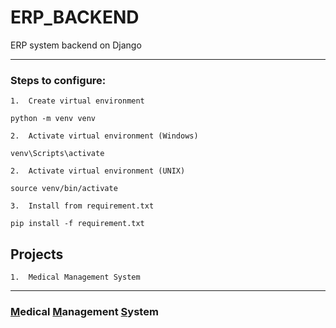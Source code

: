 # ERP_BACKEND
ERP system backend on Django
___
### Steps to configure:
    1.  Create virtual environment
```commandline
python -m venv venv
```
    2.  Activate virtual environment (Windows)
```commandline
venv\Scripts\activate
```
    2.  Activate virtual environment (UNIX)
```commandline
source venv/bin/activate
```
    3.  Install from requirement.txt
```commandline
pip install -f requirement.txt
```
## Projects
    1.  Medical Management System

___
### <u>M</u>edical <u>M</u>anagement <u>S</u>ystem
